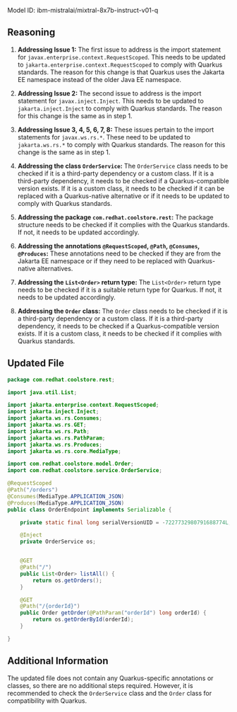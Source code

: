 Model ID: ibm-mistralai/mixtral-8x7b-instruct-v01-q

## Reasoning

1. **Addressing Issue 1:** The first issue to address is the import statement for `javax.enterprise.context.RequestScoped`. This needs to be updated to `jakarta.enterprise.context.RequestScoped` to comply with Quarkus standards. The reason for this change is that Quarkus uses the Jakarta EE namespace instead of the older Java EE namespace.

2. **Addressing Issue 2:** The second issue to address is the import statement for `javax.inject.Inject`. This needs to be updated to `jakarta.inject.Inject` to comply with Quarkus standards. The reason for this change is the same as in step 1.

3. **Addressing Issue 3, 4, 5, 6, 7, 8:** These issues pertain to the import statements for `javax.ws.rs.*`. These need to be updated to `jakarta.ws.rs.*` to comply with Quarkus standards. The reason for this change is the same as in step 1.

4. **Addressing the class `OrderService`:** The `OrderService` class needs to be checked if it is a third-party dependency or a custom class. If it is a third-party dependency, it needs to be checked if a Quarkus-compatible version exists. If it is a custom class, it needs to be checked if it can be replaced with a Quarkus-native alternative or if it needs to be updated to comply with Quarkus standards.

5. **Addressing the package `com.redhat.coolstore.rest`:** The package structure needs to be checked if it complies with the Quarkus standards. If not, it needs to be updated accordingly.

6. **Addressing the annotations `@RequestScoped`, `@Path`, `@Consumes`, `@Produces`:** These annotations need to be checked if they are from the Jakarta EE namespace or if they need to be replaced with Quarkus-native alternatives.

7. **Addressing the `List<Order>` return type:** The `List<Order>` return type needs to be checked if it is a suitable return type for Quarkus. If not, it needs to be updated accordingly.

8. **Addressing the `Order` class:** The `Order` class needs to be checked if it is a third-party dependency or a custom class. If it is a third-party dependency, it needs to be checked if a Quarkus-compatible version exists. If it is a custom class, it needs to be checked if it complies with Quarkus standards.

## Updated File

```java
package com.redhat.coolstore.rest;

import java.util.List;

import jakarta.enterprise.context.RequestScoped;
import jakarta.inject.Inject;
import jakarta.ws.rs.Consumes;
import jakarta.ws.rs.GET;
import jakarta.ws.rs.Path;
import jakarta.ws.rs.PathParam;
import jakarta.ws.rs.Produces;
import jakarta.ws.rs.core.MediaType;

import com.redhat.coolstore.model.Order;
import com.redhat.coolstore.service.OrderService;

@RequestScoped
@Path("/orders")
@Consumes(MediaType.APPLICATION_JSON)
@Produces(MediaType.APPLICATION_JSON)
public class OrderEndpoint implements Serializable {

    private static final long serialVersionUID = -7227732980791688774L;

    @Inject
    private OrderService os;


    @GET
    @Path("/")
    public List<Order> listAll() {
        return os.getOrders();
    }

    @GET
    @Path("/{orderId}")
    public Order getOrder(@PathParam("orderId") long orderId) {
        return os.getOrderById(orderId);
    }

}
```

## Additional Information

The updated file does not contain any Quarkus-specific annotations or classes, so there are no additional steps required. However, it is recommended to check the `OrderService` class and the `Order` class for compatibility with Quarkus.